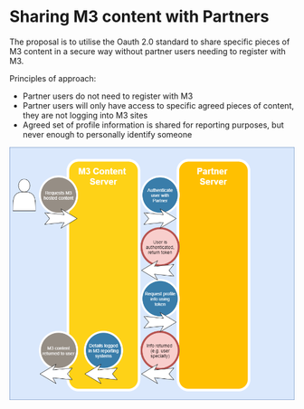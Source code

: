 # Sharing M3 content with Partners

The proposal is to utilise the Oauth 2.0 standard to share specific pieces of M3 content in a secure way without partner users needing to register with M3.

Principles of approach:
* Partner users do not need to register with M3
* Partner users will only have access to specific agreed pieces of content, they are not logging into M3 sites
* Agreed set of profile information is shared for reporting purposes, but never enough to personally identify someone

![Oauth simplified flow](./oauthsimple.png "Oauth simplified flow")


